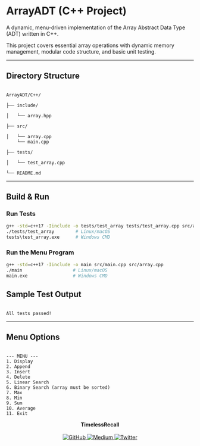 # ArrayADT (C++ Project)

A dynamic, menu-driven implementation of the Array Abstract Data Type (ADT) written in C++.

This project covers essential array operations with dynamic memory management, modular code structure, and basic unit testing.

---


## Directory Structure



```

ArrayADT/C++/

├── include/

│   └── array.hpp       

├── src/

│   └── array.cpp  
    └── main.cpp      

├── tests/

│   └── test_array.cpp                  

└── README.md            

```



---

## Build & Run

### Run Tests

```bash
g++ -std=c++17 -Iinclude -o tests/test_array tests/test_array.cpp src/array.cpp
./tests/test_array        # Linux/macOS
tests\test_array.exe      # Windows CMD
```

### Run the Menu Program

```bash
g++ -std=c++17 -Iinclude -o main src/main.cpp src/array.cpp
./main                   # Linux/macOS
main.exe                 # Windows CMD
```

## Sample Test Output


```

All tests passed!

```


---

## Menu Options

```

--- MENU ---
1. Display
2. Append
3. Insert
4. Delete
5. Linear Search
6. Binary Search (array must be sorted)
7. Max
8. Min
9. Sum
10. Average
11. Exit

```



<p align="center">
  <strong>TimelessRecall</strong><br>
  <br>
  <a href="https://github.com/TheTimelessRecall" target="_blank">
    <img src="https://img.shields.io/badge/GitHub-000000?style=for-the-badge&logo=github&logoColor=white" alt="GitHub" />
  </a>
  <a href="https://medium.com/@TimelessRecall" target="_blank">
    <img src="https://img.shields.io/badge/Medium-000000?style=for-the-badge&logo=medium&logoColor=white" alt="Medium" />
  </a>
  <a href="https://x.com/TimelessRecall" target="_blank">
    <img src="https://img.shields.io/badge/Twitter-1DA1F2?style=for-the-badge&logo=twitter&logoColor=white" alt="Twitter" />
  </a>
</p>
